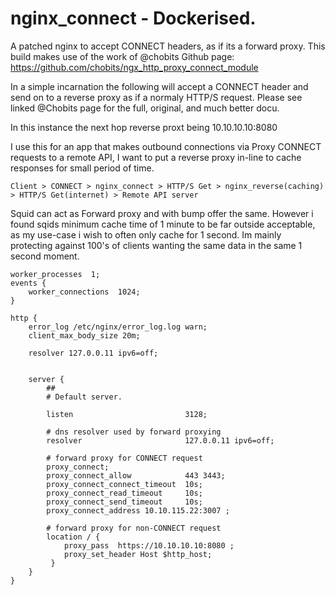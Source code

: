 # nginx_connect - Dockerised.

A patched nginx to accept CONNECT headers, as if its a forward proxy. 
This build makes use of the work of @chobits
Github page: https://github.com/chobits/ngx_http_proxy_connect_module

In a simple incarnation the following will accept a CONNECT header and send on to a reverse proxy as if a normaly HTTP/S request. Please see linked @Chobits page for the full, original, and much better docu.

In this instance the next hop reverse proxt being 10.10.10.10:8080

I use this for an app that makes outbound connections via Proxy CONNECT requests to a remote API, I want to put a reverse proxy in-line to cache responses for small period of time. 

`Client > CONNECT > nginx_connect > HTTP/S Get > nginx_reverse(caching) > HTTP/S Get(internet) > Remote API server`

Squid can act as Forward proxy and with bump offer the same. However i found sqids minimum cache time of 1 minute to be far outside acceptable, as my use-case i wish to often only cache for 1 second. Im mainly protecting against 100's of clients wanting the same data in the same 1 second moment. 

```
worker_processes  1;
events {
    worker_connections  1024;
}

http {
    error_log /etc/nginx/error_log.log warn;
    client_max_body_size 20m;

    resolver 127.0.0.11 ipv6=off;


    server {
        ##
        # Default server.

        listen                         3128;

        # dns resolver used by forward proxying
        resolver                       127.0.0.11 ipv6=off;

        # forward proxy for CONNECT request
        proxy_connect;
        proxy_connect_allow            443 3443;
        proxy_connect_connect_timeout  10s;
        proxy_connect_read_timeout     10s;
        proxy_connect_send_timeout     10s;
        proxy_connect_address 10.10.115.22:3007 ;

        # forward proxy for non-CONNECT request
        location / {
            proxy_pass  https://10.10.10.10:8080 ;
            proxy_set_header Host $http_host;
         }
    }
}
```
